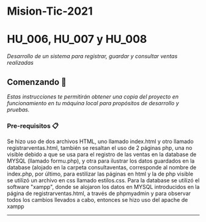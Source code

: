 # Mision-Tic-2021
# HU_006, HU_007 y HU_008

_Desarrollo  de un sistema para registrar, guardar y consultar ventas realizadas_

## Comenzando 🚀

_Estas instrucciones te permitirán obtener una copia del proyecto en funcionamiento en tu máquina local para propósitos de desarrollo y pruebas._

### Pre-requisitos 📋

Se hizo uso de dos archivos HTML, uno llamado index.html y otro llamado registrarventas.html, también se resaltan el uso de 2 páginas php, una no visible debido a que se usa para 
el registro de las ventas en la database de MYSQL (llamado formu.php), y otra para ilustrar los datos guardados en la database (alojado en la carpeta consultaventas, corresponde 
al nombre de index.php, por último, para estilizar las páginas en html y la de php visible se utilizó un archivo en css llamado estilos.css. 
Para la database se utilizó el software "xampp", donde se alojaron los datos en MYSQL introducidos en la página de registrarventas.html, a través de phpmyadmin y para 
observar todos los cambios llevados a cabo, entonces se hizo uso del apache de xampp





---

